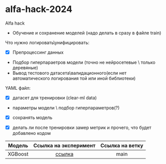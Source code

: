 # alfa-hack-2024
Alfa hack


- Обучение и сохранение моделей (надо делать в сразу в файле train)

Что нужно логировать\унифицировать:
- [x] Препроцессинг данных
- Подбор гиперпараетров модели (точно не нейросетевые \ только деревяные)
- Вывод тестового датасета\валидационного(если нет автоматического логирования той или иной библиотеки)

YAML файл:
- [x] датасет для тренировки (clear-ml data)
- параметры модели \ подбор гиперпараметров(?)
- [x] сохранять модель
- [x] делать ли после тренировки замер метрик и прочего, что будет добавлено кодом


| Модель | Ссылка на эксперимент | Ссылка на ветку |
|:------:|:---------------------:|:---------------:|
|XGBoost|[ссылка](https://app.clear.ml/projects/d9a3d27351d942639a3a8a5fcd336006/experiments/9acbf0f2089b4593963b027dadf5fc46/hyper-params/configuration/OmegaConf?columns=selected&columns=name&columns=tags&columns=status&columns=project.name&columns=users&columns=started&columns=last_update&columns=type&columns=last_iteration&columns=parent.name&order=-last_update&filter=)| main |